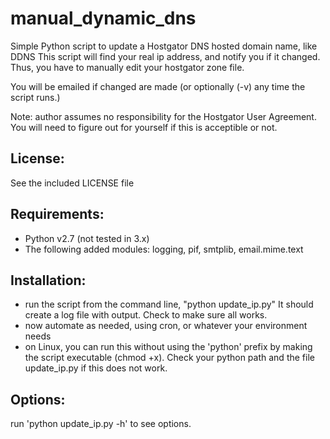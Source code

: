 manual_dynamic_dns
===================

Simple Python script to update a Hostgator DNS hosted domain name, like DDNS
This script will find your real ip address, and notify you if it changed.
Thus, you have to manually edit your hostgator zone file.

You will be emailed if changed are made (or optionally (-v) any time the script
runs.)

Note: author assumes no responsibility for the Hostgator User Agreement.
You will need to figure out for yourself if this is acceptible or not.


License:
--------
See the included LICENSE file


Requirements:
-------------

- Python v2.7  (not tested in 3.x)
- The following added modules:
  logging, pif, smtplib, email.mime.text 

Installation:
-------------

- run the script from the command line,  "python update_ip.py"
  It should create a log file with output. Check to make sure all works.
- now automate as needed, using cron, or whatever your environment needs
- on Linux, you can run this without using the 'python' prefix by making
  the script executable (chmod +x). Check your python path and the file
  update_ip.py if this does not work.

Options:
--------
run  'python update_ip.py -h' to see options.

